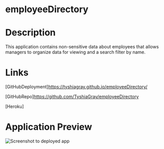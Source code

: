 # employeeDirectory


# Description
This application contains non-sensitive data about employees that allows managers to organize data for viewing and a search filter by name.



# Links
[GitHubDeployment]https://tyshiagray.github.io/employeeDirectory/

[GitHubRepo]https://github.com/TyshiaGray/employeeDirectory

[Heroku]


# Application Preview

![Screenshot to deployed app](./)